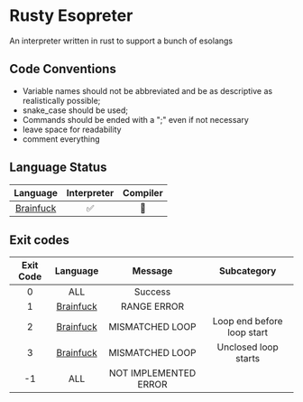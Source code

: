 # Rusty Esopreter

An interpreter written in rust to support a bunch of esolangs

## Code Conventions

- Variable names should not be abbreviated and be as descriptive as realistically possible;
- snake_case should be used;
- Commands should be ended with a ";" even if not necessary
- leave space for readability
- comment everything

## Language Status

|Language|Interpreter|Compiler|
|:-:|:-:|:-:|
|[Brainfuck](https://esolangs.org/wiki/Brainfuck)|:white_check_mark:|:construction:|

## Exit codes

|Exit Code|Language|Message|Subcategory|
|:-:|:-:|:-:|:-:|
|0|ALL|Success||
|1|[Brainfuck](https://esolangs.org/wiki/Brainfuck)|RANGE ERROR||
|2|[Brainfuck](https://esolangs.org/wiki/Brainfuck)|MISMATCHED LOOP|Loop end before loop start|
|3|[Brainfuck](https://esolangs.org/wiki/Brainfuck)|MISMATCHED LOOP|Unclosed loop starts|
|-1|ALL|NOT IMPLEMENTED ERROR|
